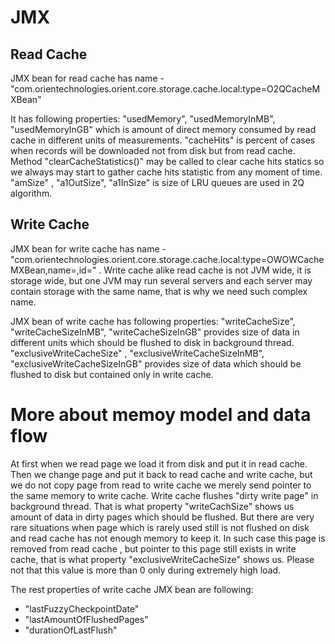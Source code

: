 # JMX

## Read Cache
JMX bean for read cache has name - "com.orientechnologies.orient.core.storage.cache.local:type=O2QCacheMXBean"

It has following properties:
"usedMemory", "usedMemoryInMB", "usedMemoryInGB" which is amount of direct memory consumed by read cache in different units of measurements.
"cacheHits" is percent of cases when records will be downloaded not from disk but from read cache.
Method "clearCacheStatistics()" may be called to clear cache hits statics so we always may start to gather cache hits statistic from any moment of time.
"amSize" ,  "a1OutSize", "a1InSize" is size of LRU queues are used in 2Q algorithm.

## Write Cache
JMX bean for write cache has name - "com.orientechnologies.orient.core.storage.cache.local:type=OWOWCacheMXBean,name=<storage name>,id=<storage id>" . Write cache alike read cache is not JVM wide, it is storage wide, but one JVM may run several servers and each server may contain storage with the same name, that is why we need such complex name. 

JMX bean of write cache has following properties:
"writeCacheSize", "writeCacheSizeInMB", "writeCacheSizeInGB" provides size of data in different units which should be flushed to disk in background thread.
"exclusiveWriteCacheSize" , "exclusiveWriteCacheSizeInMB", "exclusiveWriteCacheSizeInGB" provides size of data which should be flushed to disk but contained only in write cache.

# More about memoy model and data flow

At first when we read page we load it from disk and put it in read cache.
Then we change page and put it back to read cache and write cache,  but we do not copy page from read to write cache we merely send pointer to the same memory to write cache.
Write cache flushes "dirty write page" in background thread. That is what property "writeCachSize" shows us amount of data in dirty pages which should be flushed.
But there are very rare situations when page which is rarely used still is not flushed on disk and read cache has not enough memory to keep it. In such case this page is removed from read cache , but pointer to this page still exists in write cache, that is what property "exclusiveWriteCacheSize" shows us. Please not that this value is more than 0 only during extremely high load.  

The rest properties of write cache JMX bean are following:
- "lastFuzzyCheckpointDate"
- "lastAmountOfFlushedPages"
- "durationOfLastFlush"

